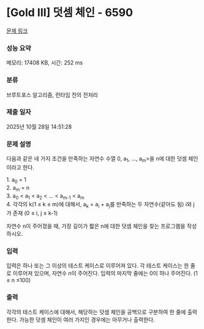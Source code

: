 # [Gold III] 덧셈 체인 - 6590 

[문제 링크](https://www.acmicpc.net/problem/6590) 

### 성능 요약

메모리: 17408 KB, 시간: 252 ms

### 분류

브루트포스 알고리즘, 런타임 전의 전처리

### 제출 일자

2025년 10월 28일 14:51:28

### 문제 설명

<p>다음과 같은 네 가지 조건을 만족하는 자연수 수열 <a<sub>0</sub>, a<sub>1</sub>, ..., a<sub>m</sub>>을 n에 대한 덧셈 체인이라고 한다.</p>

<p>1. a<sub>0</sub> = 1<br>
2. a<sub>m</sub> = n<br>
3. a<sub>0</sub> < a<sub>1</sub> < a<sub>2</sub> < ... < a<sub>m-1</sub> < a<sub>m</sub><br>
4. 각각의 k(1 ≤ k ≤ m)에 대해서, a<sub>k</sub> = a<sub>i</sub> + a<sub>j</sub>를 만족하는 두 자연수(같아도 됨) i와 j가 존재 (0 ≤ i, j ≤ k-1)</p>

<p>자연수 n이 주어졌을 때, 가장 길이가 짧은 n에 대한 덧셈 체인을 찾는 프로그램을 작성하시오.</p>

### 입력 

 <p>입력은 하나 또는 그 이상의 테스트 케이스로 이루어져 있다. 각 테스트 케이스는 한 줄로 이루어져 있으며, 자연수 n이 주어진다. 입력의 마지막 줄에는 0이 하나 주어진다. (1 ≤ n ≤100)</p>

### 출력 

 <p>각각의 테스트 케이스에 대해서, 해당하는 덧셈 체인을 공백으로 구분하여 한 줄에 출력한다. 가능한 덧셈 체인이 여러 가지인 경우에는 아무거나 출력한다.</p>

